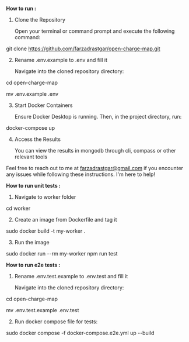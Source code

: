 **How to run :**

1. Clone the Repository

   Open your terminal or command prompt and execute the following command:

git clone https://github.com/farzadrastgar/open-charge-map.git

2. Rename .env.example to .env and fill it

   Navigate into the cloned repository directory:

cd open-charge-map

mv .env.example .env

3. Start Docker Containers

   Ensure Docker Desktop is running. Then, in the project directory, run:

docker-compose up

4. Access the Results

   You can view the results in mongodb through cli, compass or other relevant tools

Feel free to reach out to me at farzadrastgar@gmail.com if you encounter any issues while following these instructions. I'm here to help!

**How to run unit tests :**

1. Navigate to worker folder

cd worker

2. Create an image from Dockerfile and tag it

sudo docker build -t my-worker .

3. Run the image

sudo docker run --rm my-worker npm run test

**How to run e2e tests :**

1. Rename .env.test.example to .env.test and fill it

   Navigate into the cloned repository directory:

cd open-charge-map

mv .env.test.example .env.test

2. Run docker compose file for tests:

sudo docker compose -f docker-compose.e2e.yml up --build
